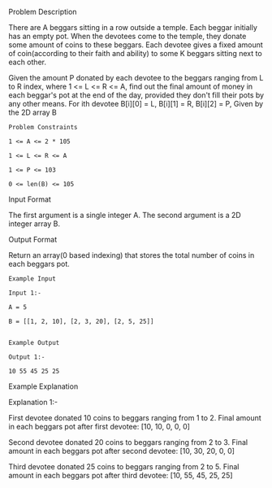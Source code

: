 Problem Description

There are A beggars sitting in a row outside a temple. Each beggar initially has an empty pot. When the devotees come to the temple, they donate some amount of coins to these beggars. Each devotee gives a fixed amount of coin(according to their faith and ability) to some K beggars sitting next to each other.

Given the amount P donated by each devotee to the beggars ranging from L to R index, where 1 <= L <= R <= A, find out the final amount of money in each beggar's pot at the end of the day, provided they don't fill their pots by any other means.
For ith devotee B[i][0] = L, B[i][1] = R, B[i][2] = P, Given by the 2D array B


    Problem Constraints
    
    1 <= A <= 2 * 105
    
    1 <= L <= R <= A
    
    1 <= P <= 103
    
    0 <= len(B) <= 105


Input Format

The first argument is a single integer A.
The second argument is a 2D integer array B.


Output Format

Return an array(0 based indexing) that stores the total number of coins in each beggars pot.


    Example Input
    
    Input 1:-
    
    A = 5
    
    B = [[1, 2, 10], [2, 3, 20], [2, 5, 25]]
    
    
    Example Output
    
    Output 1:-
    
    10 55 45 25 25


Example Explanation

Explanation 1:-

First devotee donated 10 coins to beggars ranging from 1 to 2. Final amount in each beggars pot after first devotee: [10, 10, 0, 0, 0]

Second devotee donated 20 coins to beggars ranging from 2 to 3. Final amount in each beggars pot after second devotee: [10, 30, 20, 0, 0]

Third devotee donated 25 coins to beggars ranging from 2 to 5. Final amount in each beggars pot after third devotee: [10, 55, 45, 25, 25]
